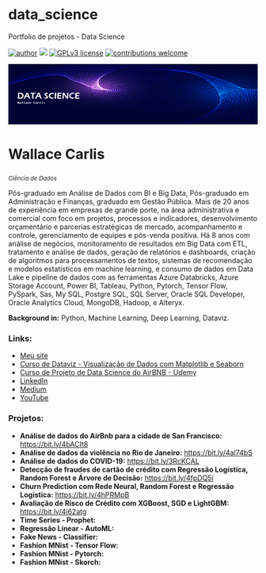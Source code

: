 # data_science
Portfolio de projetos - Data Science

[![author](https://img.shields.io/badge/author-wallacecarlis-red.svg)](https://www.linkedin.com/in/wallace-carlis-b3748524) [![](https://img.shields.io/badge/python-3.10+-blue.svg)](https://www.python.org/downloads/release/python-365/) [![GPLv3 license](https://img.shields.io/badge/License-GPLv3-blue.svg)](http://perso.crans.org/besson/LICENSE.html) [![contributions welcome](https://img.shields.io/badge/contributions-welcome-brightgreen.svg?style=flat)](https://github.com/wallacecarlis/data_science/issues)

<p align="center">
  <img src="novo banner.png" >
</p>

# Wallace Carlis
<sub>*Ciência de Dados*</sub>

Pós-graduado em Análise de Dados com BI e Big Data, Pós-graduado em Administração e Finanças, graduado em Gestão Pública. Mais de 20 anos de experiência em empresas de grande porte, na área administrativa e comercial com foco em projetos, processos e indicadores, desenvolvimento orçamentário e parcerias estratégicas de mercado, acompanhamento e controle, gerenciamento de equipes e pós-venda positiva. Há 8 anos com análise de negócios,  monitoramento de resultados em Big Data com ETL, tratamento e análise de dados, geração de relatórios e dashboards, criação de algoritmos para processamentos de textos, sistemas de recomendação e modelos estatísticos em machine learning, e consumo de dados em Data Lake e pipeline de dados com as ferramentas Azure Databricks, Azure Storage Account, Power BI, Tableau, Python, Pytorch, Tensor Flow, PySpark, Sas, My SQL, Postgre SQL, SQL Server, Oracle SQL Developer, Oracle Analytics Cloud, MongoDB, Hadoop, e Alteryx.

**Background in:** Python, Machine Learning, Deep Learning, Dataviz.

### **Links:**
* [Meu site](https://www.wallacecarlis.com)
* [Curso de Dataviz - Visualização de Dados com Matplotlib e Seaborn](https://lnkd.in/dn-wP8fK)
* [Curso de Projeto de Data Science do AirBNB - Udemy](https://bit.ly/3PARFlM)
* [LinkedIn](https://www.linkedin.com/in/wallacecarlis/)
* [Medium](https://medium.com/@wallacecarlis)
* [YouTube](https://www.youtube.com/@WallCom-yh9dh)


### Projetos:

* **Análise de dados do AirBnb para a cidade de San Francisco:** https://bit.ly/4bACIt8
* **Análise de dados da violência no Rio de Janeiro:** https://bit.ly/4aI74bS
* **Análise de dados do COVID-19:** https://bit.ly/3RcKCAL
* **Detecção de fraudes de cartão de crédito com Regressão Logística, Random Forest e Árvore de Decisão:** https://bit.ly/4fpDQ5i
* **Churn Prediction  com Rede Neural, Random Forest e Regressão Logística:** https://bit.ly/4hPRMpB
* **Avaliação de Risco de Crédito com XGBoost, SGD e LightGBM:** https://bit.ly/4i62atg
* **Time Series - Prophet:**
* **Regressão Linear - AutoML:**
* **Fake News - Classifier:**
* **Fashion MNist - Tensor Flow:**
* **Fashion MNist - Pytorch:**
* **Fashion MNist - Skorch:**

